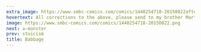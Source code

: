 ```yaml
---
extra_image: https://www.smbc-comics.com/comics/1440254718-20150822after.png
hovertext: All corrections to the above, please send to my brother Marty, who is to be blamed for my inadequate knowledge of computing.
image: https://www.smbc-comics.com/comics/1440254718-20150822.png
next: a-monster
prev: stoicism
title: Babbage
---
```


